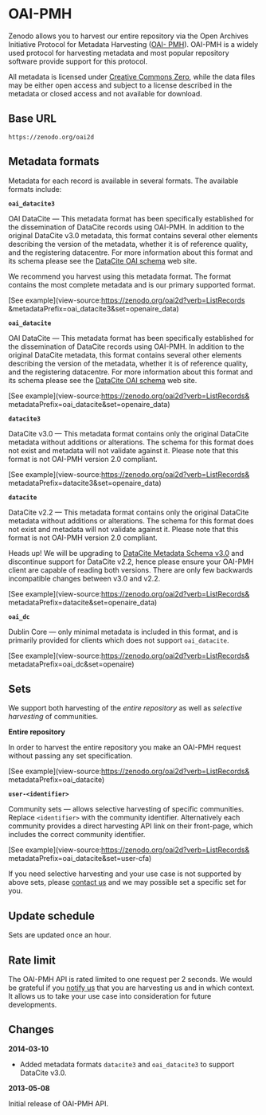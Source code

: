 # OAI-PMH

Zenodo allows you to harvest our entire repository via the Open Archives
Initiative Protocol for Metadata Harvesting ([OAI-
PMH](http://www.openarchives.org/pmh/)). OAI-PMH is a widely used protocol for
harvesting metadata and most popular repository software provide support for
this protocol.

All metadata is licensed under [Creative Commons
Zero](http://about.zenodo.org/terms), while the data files may be either open
access and subject to a license described in the metadata or closed access and
not available for download.


## Base URL

`https://zenodo.org/oai2d`


## Metadata formats

Metadata for each record is available in several formats. The available formats
include:


**`oai_datacite3`**

OAI DataCite — This metadata format has been specifically established for the
dissemination of DataCite records using OAI-PMH. In addition to the original
DataCite v3.0 metadata, this format contains several other elements describing
the version of the metadata, whether it is of reference quality, and the
registering datacentre. For more information about this format and its schema
please see the [DataCite OAI schema](http://oai.datacite.org/) web site.

<aside class="success">
    We recommend you harvest using this metadata format. The format
    contains the most complete metadata and is our primary supported format.
</aside>

[See example](view-source:https://zenodo.org/oai2d?verb=ListRecords
&metadataPrefix=oai_datacite3&set=openaire_data)


**`oai_datacite`**

OAI DataCite — This metadata format has been specifically established for the
dissemination of DataCite records using OAI-PMH. In addition to the original
DataCite metadata, this format contains several other elements describing the
version of the metadata, whether it is of reference quality, and the registering
datacentre. For more information about this format and its schema please see the
[DataCite OAI schema](http://oai.datacite.org/) web site.

[See example](view-source:https://zenodo.org/oai2d?verb=ListRecords&
metadataPrefix=oai_datacite&set=openaire_data)


**`datacite3`**

DataCite v3.0 — This metadata format contains only the original DataCite
metadata without additions or alterations. The schema for this format does
not exist and metadata will not validate against it. Please note that this
format is not OAI-PMH version 2.0 compliant.

[See example](view-source:https://zenodo.org/oai2d?verb=ListRecords&
metadataPrefix=datacite3&set=openaire_data)


**`datacite`**

DataCite v2.2 — This metadata format contains only the original DataCite
metadata without additions or alterations. The schema for this format does not
exist and metadata will not validate against it. Please note that this format is
not OAI-PMH version 2.0 compliant.

<aside class="notice">
    Heads up! We will be upgrading to <a
    href="http://schema.datacite.org/meta/kernel-3/index.html">DataCite Metadata
    Schema v3.0</a> and discontinue support for DataCite v2.2, hence please
    ensure your OAI-PMH client are capable of reading both versions. There are
    only few backwards incompatible changes between v3.0 and v2.2.
</aside>

[See example](view-source:https://zenodo.org/oai2d?verb=ListRecords&
metadataPrefix=datacite&set=openaire_data)


**`oai_dc`**

Dublin Core — only minimal metadata is included in this format, and is primarily
provided for clients which does not support `oai_datacite`.

[See example](view-source:https://zenodo.org/oai2d?verb=ListRecords&
metadataPrefix=oai_dc&set=openaire)


## Sets

We support both harvesting of the _entire repository_ as well as _selective
harvesting_ of communities.


**Entire repository**

In order to harvest the entire repository you make an OAI-PMH request without
passing any set specification.

[See example](view-source:https://zenodo.org/oai2d?verb=ListRecords&
metadataPrefix=oai_datacite)


**`user-<identifier>`**

Community sets — allows selective harvesting of specific communities. Replace
`<identifier>` with the community identifier. Alternatively each community
provides a direct harvesting API link on their front-page, which includes the
correct community identifier.

[See example](view-source:https://zenodo.org/oai2d?verb=ListRecords&
metadataPrefix=oai_datacite&set=user-cfa)

If you need selective harvesting and your use case is not supported by above
sets, please [contact us](http://about.zenodo.org/contact/) and we may possible
set a specific set for you.


## Update schedule

Sets are updated once an hour.


## Rate limit

The OAI-PMH API is rated limited to one request per 2 seconds. We would be
grateful if you [notify us](https://zenodo.org/support) that you are harvesting
us and in which context. It allows us to take your use case into consideration
for future developments.


## Changes

**2014-03-10**

- Added metadata formats `datacite3` and `oai_datacite3` to support DataCite
  v3.0.

**2013-05-08**

Initial release of OAI-PMH API.
